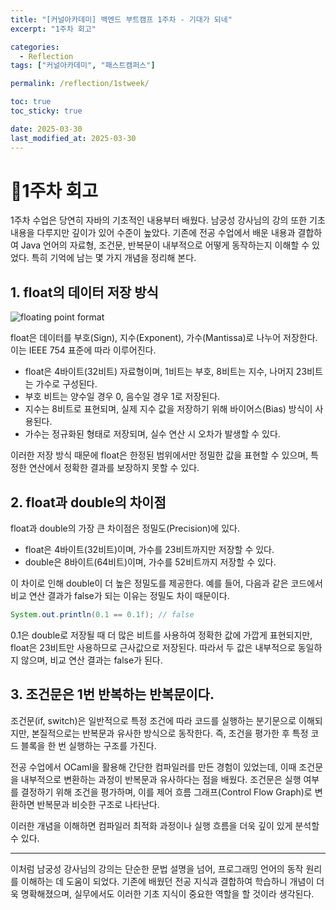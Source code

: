 ```yaml
---
title: "[커널아카데미] 백엔드 부트캠프 1주차 - 기대가 되네"
excerpt: "1주차 회고"

categories:
  - Reflection
tags: ["커널아카데미", "패스트캠퍼스"]

permalink: /reflection/1stweek/

toc: true
toc_sticky: true

date: 2025-03-30
last_modified_at: 2025-03-30
---
```


# 📜1주차 회고



1주차 수업은 당연히 자바의 기초적인 내용부터 배웠다. 남궁성 강사님의 강의 또한 기초 내용을 다루지만 깊이가 있어 수준이 높았다. 기존에 전공 수업에서 배운 내용과 결합하여 Java 언어의 자료형, 조건문, 반복문이 내부적으로 어떻게 동작하는지 이해할 수 있었다. 특히 기억에 남는 몇 가지 개념을 정리해 본다.

## 1. float의 데이터 저장 방식

![floating point format](https://1drv.ms/i/c/d1ab106aee34610f/IQT1PkyqmuMsSafutyQBMfD6ATRrkXD3Ik-KpIvbAij9yg8?width=1024)

float은 데이터를 부호(Sign), 지수(Exponent), 가수(Mantissa)로 나누어 저장한다. 이는 IEEE 754 표준에 따라 이루어진다.

- float은 4바이트(32비트) 자료형이며, 1비트는 부호, 8비트는 지수, 나머지 23비트는 가수로 구성된다.
- 부호 비트는 양수일 경우 0, 음수일 경우 1로 저장된다.
- 지수는 8비트로 표현되며, 실제 지수 값을 저장하기 위해 바이어스(Bias) 방식이 사용된다.
- 가수는 정규화된 형태로 저장되며, 실수 연산 시 오차가 발생할 수 있다.

이러한 저장 방식 때문에 float은 한정된 범위에서만 정밀한 값을 표현할 수 있으며, 특정한 연산에서 정확한 결과를 보장하지 못할 수 있다.

## 2. float과 double의 차이점

float과 double의 가장 큰 차이점은 정밀도(Precision)에 있다.

- float은 4바이트(32비트)이며, 가수를 23비트까지만 저장할 수 있다.
- double은 8바이트(64비트)이며, 가수를 52비트까지 저장할 수 있다.

이 차이로 인해 double이 더 높은 정밀도를 제공한다. 예를 들어, 다음과 같은 코드에서 비교 연산 결과가 false가 되는 이유는 정밀도 차이 때문이다.

```java
System.out.println(0.1 == 0.1f); // false

```

0.1은 double로 저장될 때 더 많은 비트를 사용하여 정확한 값에 가깝게 표현되지만, float은 23비트만 사용하므로 근사값으로 저장된다. 따라서 두 값은 내부적으로 동일하지 않으며, 비교 연산 결과는 false가 된다.

## 3. 조건문은 1번 반복하는 반복문이다.

조건문(if, switch)은 일반적으로 특정 조건에 따라 코드를 실행하는 분기문으로 이해되지만, 본질적으로는 반복문과 유사한 방식으로 동작한다. 즉, 조건을 평가한 후 특정 코드 블록을 한 번 실행하는 구조를 가진다.

전공 수업에서 OCaml을 활용해 간단한 컴파일러를 만든 경험이 있었는데, 이때 조건문을 내부적으로 변환하는 과정이 반복문과 유사하다는 점을 배웠다. 조건문은 실행 여부를 결정하기 위해 조건을 평가하며, 이를 제어 흐름 그래프(Control Flow Graph)로 변환하면 반복문과 비슷한 구조로 나타난다.

이러한 개념을 이해하면 컴파일러 최적화 과정이나 실행 흐름을 더욱 깊이 있게 분석할 수 있다.

---

이처럼 남궁성 강사님의 강의는 단순한 문법 설명을 넘어, 프로그래밍 언어의 동작 원리를 이해하는 데 도움이 되었다. 기존에 배웠던 전공 지식과 결합하여 학습하니 개념이 더욱 명확해졌으며, 실무에서도 이러한 기초 지식이 중요한 역할을 할 것이라 생각된다. 